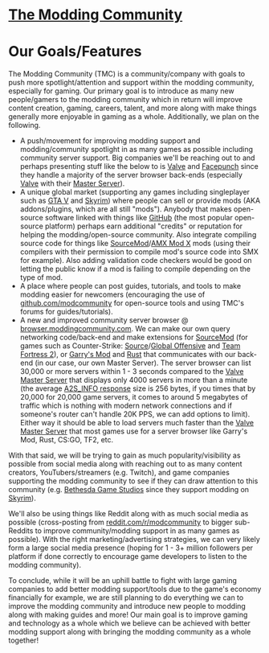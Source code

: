 # [The Modding Community](https://moddingcommunity.com/)

# Our Goals/Features
The Modding Community (TMC) is a community/company with goals to push more spotlight/attention and support within the modding community, especially for gaming. Our primary goal is to introduce as many new people/gamers to the modding community which in return will improve content creation, gaming, careers, talent, and more along with make things generally more enjoyable in gaming as a whole. Additionally, we plan on the following.

* A push/movement for improving modding support and modding/community spotlight in as many games as possible including community server support. Big companies we'll be reaching out to and perhaps presenting stuff like the below to is [Valve](https://www.valvesoftware.com/en/) and [Facepunch](https://facepunch.com/) since they handle a majority of the server browser back-ends (especially [Valve](https://www.valvesoftware.com/en/) with their [Master Server](https://developer.valvesoftware.com/wiki/Server_queries)).
* A unique global market (supporting any games including singleplayer such as [GTA V](https://www.gta5-mods.com/) and [Skyrim](https://www.nexusmods.com/skyrim)) where people can sell or provide mods (AKA addons/plugins, which are all still "mods"). Anybody that makes open-source software linked with things like [GitHub](https://github.com/) (the most popular open-source platform) perhaps earn additional "credits" or reputation for helping the modding/open-source community. Also integrate compiling source code for things like [SourceMod](https://www.sourcemod.net/)/[AMX Mod X](https://www.amxmodx.org/) mods (using their compilers with their permission to compile mod's source code into SMX for example). Also adding validation code checkers would be good on letting the public know if a mod is failing to compile depending on the type of mod.
* A place where people can post guides, tutorials, and tools to make modding easier for newcomers (encouraging the use of [github.com/modcommunity](https://github.com/modcommunity) for open-source tools and using TMC's forums for guides/tutorials).
* A new and improved community server browser @ [browser.moddingcommunity.com](https://browser.moddingcommunity.com/). We can make our own query networking code/back-end and make extensions for [SourceMod](https://www.sourcemod.net/) (for games such as Counter-Strike: [Source](https://store.steampowered.com/app/240/CounterStrike_Source/)/[Global Offensive](https://store.steampowered.com/app/730/CounterStrike_Global_Offensive/) and [Team Fortress 2](https://store.steampowered.com/app/440/Team_Fortress_2/)), or [Garry's Mod](https://store.steampowered.com/app/4000/Garrys_Mod/) and [Rust](https://store.steampowered.com/agecheck/app/252490/) that communicates with our back-end (in our case, our own Master Server). The server browser can list 30,000 or more servers within 1 - 3 seconds compared to the [Valve](https://www.valvesoftware.com/en/) [Master Server](https://developer.valvesoftware.com/wiki/Server_queries) that displays only 4000 servers in more than a minute (the average [A2S\_INFO response](https://developer.valvesoftware.com/wiki/Server_queries#A2S_INFO) size is 256 bytes, if you times that by 20,000 for 20,000 game servers, it comes to around 5 megabytes of traffic which is nothing with modern network connections and if someone's router can't handle 20K PPS, we can add options to limit). Either way it should be able to load servers much faster than the [Valve](https://www.valvesoftware.com/en/) [Master Server](https://developer.valvesoftware.com/wiki/Server_queries) that most games use for a server browser like Garry's Mod, Rust, CS:GO, TF2, etc.

With that said, we will be trying to gain as much popularity/visibility as possible from social media along with reaching out to as many content creators, YouTubers/streamers (e.g. Twitch), and game companies supporting the modding community to see if they can draw attention to this community (e.g. [Bethesda Game Studios](https://bethesdagamestudios.com/) since they support modding on [Skyrim](https://www.nexusmods.com/skyrim)).

We'll also be using things like Reddit along with as much social media as possible (cross-posting from [reddit.com/r/modcommunity](https://reddit.com/r/modcommunity) to bigger sub-Reddits to improve community/modding support in as many games as possible). With the right marketing/advertising strategies, we can very likely form a large social media presence (hoping for 1 - 3+ million followers per platform if done correctly to encourage game developers to listen to the modding community).

To conclude, while it will be an uphill battle to fight with large gaming companies to add better modding support/tools due to the game's economy financially for example, we are still planning to do everything we can to improve the modding community and introduce new people to modding along with making guides and more! Our main goal is to improve gaming and technology as a whole which we believe can be achieved with better modding support along with bringing the modding community as a whole together!
